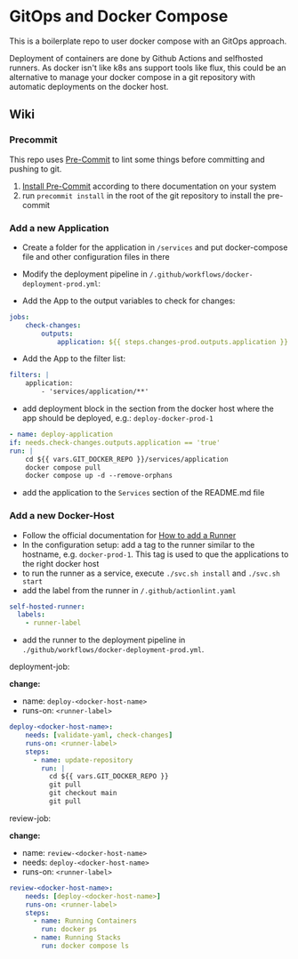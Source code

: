# GitOps and Docker Compose

This is a boilerplate repo to user docker compose with an GitOps approach.

Deployment of containers are done by Github Actions and selfhosted runners.
As docker isn't like k8s ans support tools like flux, this could be an alternative to manage your
docker compose in a git repository with automatic deployments on the docker host.

## Wiki

### Precommit

This repo uses [Pre-Commit](https://pre-commit.com/) to lint some things before committing and pushing to git.

1. [Install Pre-Commit](https://pre-commit.com/#install) according to there documentation on your system
1. run `precommit install` in the root of the git repository to install the pre-commit

### Add a new Application

- Create a folder for the application in `/services` and put docker-compose file and other configuration files in there

- Modify the deployment pipeline in `/.github/workflows/docker-deployment-prod.yml`:

- Add the App to the output variables to check for changes:

```yaml
jobs:
    check-changes:
        outputs:
            application: ${{ steps.changes-prod.outputs.application }}
```

- Add the App to the filter list:

```yaml
filters: |
    application:
        - 'services/application/**'
```

- add deployment block in the section from the docker host where the app should be deployed, e.g.: `deploy-docker-prod-1`

```yaml
- name: deploy-application
if: needs.check-changes.outputs.application == 'true'
run: |
    cd ${{ vars.GIT_DOCKER_REPO }}/services/application
    docker compose pull
    docker compose up -d --remove-orphans
```

- add the application to the `Services` section of the README.md file

### Add a new Docker-Host

- Follow the official documentation for [How to add a Runner](https://docs.github.com/en/actions/hosting-your-own-runners/managing-self-hosted-runners/adding-self-hosted-runners#adding-a-self-hosted-runner-to-a-repository)
- In the configuration setup: add a tag to the runner similar to the hostname, e.g. `docker-prod-1`. This tag is used to que the applications to the right docker host
- to run the runner as a service, execute `./svc.sh install` and `./svc.sh start`
- add the label from the runner in `/.github/actionlint.yaml`

```yaml
self-hosted-runner:
  labels:
    - runner-label
```

- add the runner to the deployment pipeline in `./github/workflows/docker-deployment-prod.yml`.

deployment-job:

**change:**

- name: `deploy-<docker-host-name>`
- runs-on: `<runner-label>`

```yaml
deploy-<docker-host-name>:
    needs: [validate-yaml, check-changes]
    runs-on: <runner-label>
    steps:
      - name: update-repository
        run: |
          cd ${{ vars.GIT_DOCKER_REPO }}
          git pull
          git checkout main
          git pull
```

review-job:

**change:**

- name: `review-<docker-host-name>`
- needs: `deploy-<docker-host-name>`
- runs-on: `<runner-label>`

```yaml
review-<docker-host-name>:
    needs: [deploy-<docker-host-name>]
    runs-on: <runner-label>
    steps:
      - name: Running Containers
        run: docker ps
      - name: Running Stacks
        run: docker compose ls
```
